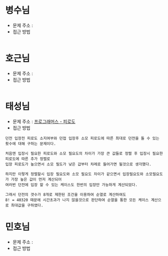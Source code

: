 # 병수님

-   문제 주소 : []()
-   접근 방법

```text
```

# 호근님

-   문제 주소 : []()
-   접근 방법

```text
```

# 태성님

-   문제 주소 : [프로그래머스 - 피로도](https://programmers.co.kr/learn/courses/30/lessons/87946?language=python3)
-   접근 방법

```text
던전 입장전 피로도 소지여부와 던접 입장후 소모 피로도에 따른 최대로 던전을 돌 수 있는 횟수에 대해 구하는 문제이다.

처음엔 입장시 필요한 피로도와 소모 필요도의 차이가 가장 큰 값들로 정렬 후 입장시 필요한 피로도에 따른 추가 정렬로 
입장 피로도가 높으면서 소모 필도가 낮은 값부터 차례로 들어가면 될것으로 생각했다.

하지만 이렇게 정렬할시 입장 필요도와 소모 필요도 차이가 같으면서 입장필요도와 소모필요도가 가장 높은 값이 먼저 계산되어 
여러번 던전에 입장 할 수 있는 케이스도 한번의 입장만 가능하게 계산되었다.

그래서 던전의 갯수가 8개로 제한된 조건을 이용하여 순열로 계산하여도 
8! = 40320 때문에 시간초과가 나지 않을것으로 판단하여 순열을 통한 모든 케이스 계산으로 최대값을 구하였다.
```

# 민호님

-   문제 주소 : []()
-   접근 방법

```text

```
